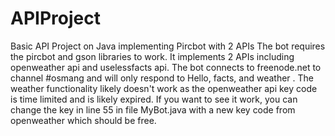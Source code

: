 # APIProject
Basic API Project on Java implementing Pircbot with 2 APIs
The bot requires the pircbot and gson libraries to work. It implements 2 APIs including openweather api and uselessfacts api. The bot connects to freenode.net to channel #osmang and will only respond to Hello, facts, and weather <ZIPCODE>. The weather functionality likely doesn't work as the openweather api key code is time limited and is likely expired. If you want to see it work, you can change the key in line 55 in file MyBot.java with a new key code from openweather which should be free.

